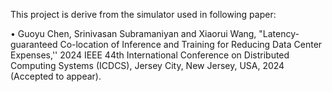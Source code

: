 This project is derive from the simulator used in following paper:

•	Guoyu Chen, Srinivasan Subramaniyan and Xiaorui Wang, "Latency-guaranteed Co-location of Inference and Training for Reducing Data Center Expenses,'' 2024 IEEE 44th International Conference on Distributed Computing Systems (ICDCS), Jersey City, New Jersey, USA, 2024 (Accepted to appear).